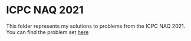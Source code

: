 # ICPC NAQ 2021

This folder represents my solutions to problems from the ICPC NAQ 2021. You can find the problem set [here](https://naq21.kattis.com/problems)

